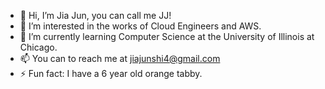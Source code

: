 - 👋 Hi, I’m Jia Jun, you can call me JJ!
- 👀 I’m interested in the works of Cloud Engineers and AWS.
- 🌱 I’m currently learning Computer Science at the University of Illinois at Chicago.
- 📫 You can to reach me at jiajunshi4@gmail.com
- ⚡ Fun fact: I have a 6 year old orange tabby.
<!---
jiajunshi1/jiajunshi1 is a ✨ special ✨ repository because its `README.md` (this file) appears on your GitHub profile.
You can click the Preview link to take a look at your changes.
--->
